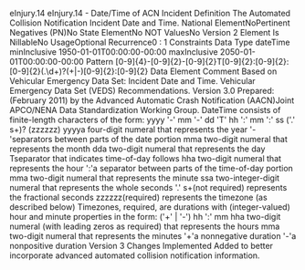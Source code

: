 

eInjury.14
eInjury.14 - Date/Time of ACN Incident
Definition
The Automated Collision Notification Incident Date and Time.
National ElementNoPertinent Negatives (PN)No
State ElementNo
NOT ValuesNo
Version 2 Element
Is NillableNo
UsageOptional
Recurrence0 : 1
Constraints
Data Type
dateTime
minInclusive
1950-01-01T00:00:00-00:00
maxInclusive
2050-01-01T00:00:00-00:00
Pattern
[0-9]{4}-[0-9]{2}-[0-9]{2}T[0-9]{2}:[0-9]{2}:[0-9]{2}(\.\d+)?(\+|-)[0-9]{2}:[0-9]{2}
Data Element Comment
Based on Vehicular Emergency Data Set: Incident Date and Time. Vehicular Emergency Data Set (VEDS) Recommendations.
Version 3.0 Prepared: (February 2011) by the Advanced Automatic Crash Notification (AACN)Joint APCO/NENA Data
Standardization Working Group. 
DateTime consists of finite-length characters of the form: yyyy '-' mm '-' dd 'T' hh ':' mm ':' ss ('.' s+)? (zzzzzz)
yyyya four-digit numeral that represents the year
'-'separators between parts of the date portion
mma two-digit numeral that represents the month
dda two-digit numeral that represents the day
Tseparator that indicates time-of-day follows
hha two-digit numeral that represents the hour
':'a separator between parts of the time-of-day portion
mma two-digit numeral that represents the minute
ssa two-integer-digit numeral that represents the whole seconds
'.' s+(not required) represents the fractional seconds
zzzzzz(required) represents the timezone (as described below)
Timezones, required, are durations with (integer-valued) hour and minute properties in the form: ('+' | '-') hh ':' mm
hha two-digit numeral (with leading zeros as required) that represents the hours
mma two-digit numeral that represents the minutes
'+'a nonnegative duration
'-'a nonpositive duration
Version 3 Changes Implemented
Added to better incorporate advanced automated collision notification information.